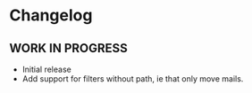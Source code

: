 # Changelog

## **WORK IN PROGRESS**
* Initial release
* Add support for filters without path, ie that only move mails.


